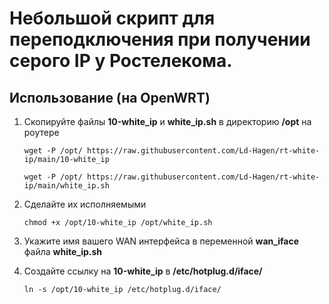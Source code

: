 # Небольшой скрипт для переподключения при получении серого IP у Ростелекома.

## Использование (на OpenWRT)

1. Скопируйте файлы **10-white_ip** и **white_ip.sh** в директорию **/opt** на роутере
	
	```wget -P /opt/ https://raw.githubusercontent.com/Ld-Hagen/rt-white-ip/main/10-white_ip```
	
	```wget -P /opt/ https://raw.githubusercontent.com/Ld-Hagen/rt-white-ip/main/white_ip.sh```
	
2. Сделайте их исполняемыми

	```chmod +x /opt/10-white_ip /opt/white_ip.sh```

3. Укажите имя вашего WAN интерфейса в переменной **wan_iface** файла **white_ip.sh**

	
4. Создайте ссылку на **10-white_ip** в **/etc/hotplug.d/iface/**

	```ln -s /opt/10-white_ip /etc/hotplug.d/iface/```

